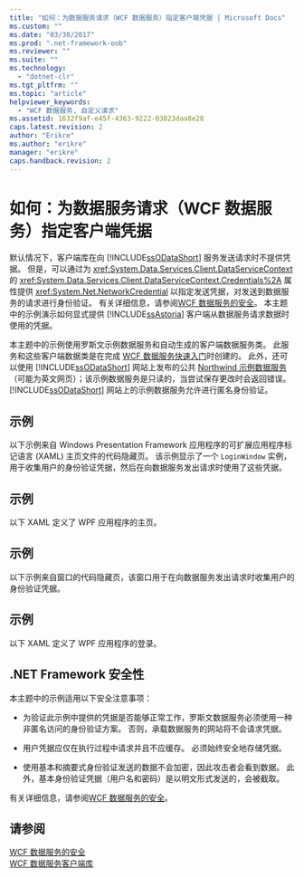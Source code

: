 ```yaml
---
title: "如何：为数据服务请求（WCF 数据服务）指定客户端凭据 | Microsoft Docs"
ms.custom: ""
ms.date: "03/30/2017"
ms.prod: ".net-framework-oob"
ms.reviewer: ""
ms.suite: ""
ms.technology: 
  - "dotnet-clr"
ms.tgt_pltfrm: ""
ms.topic: "article"
helpviewer_keywords: 
  - "WCF 数据服务, 自定义请求"
ms.assetid: 1632f9af-e45f-4363-9222-03823daa8e28
caps.latest.revision: 2
author: "Erikre"
ms.author: "erikre"
manager: "erikre"
caps.handback.revision: 2
---
```

# 如何：为数据服务请求（WCF 数据服务）指定客户端凭据
默认情况下，客户端库在向 [!INCLUDE[ssODataShort](../../../../includes/ssodatashort-md.md)] 服务发送请求时不提供凭据。  但是，可以通过为 <xref:System.Data.Services.Client.DataServiceContext> 的 <xref:System.Data.Services.Client.DataServiceContext.Credentials%2A> 属性提供 <xref:System.Net.NetworkCredential> 以指定发送凭据，对发送到数据服务的请求进行身份验证。  有关详细信息，请参阅[WCF 数据服务的安全](../../../../docs/framework/data/wcf/securing-wcf-data-services.md)。  本主题中的示例演示如何显式提供 [!INCLUDE[ssAstoria](../../../../includes/ssastoria-md.md)] 客户端从数据服务请求数据时使用的凭据。  
  
 本主题中的示例使用罗斯文示例数据服务和自动生成的客户端数据服务类。  此服务和这些客户端数据类是在完成 [WCF 数据服务快速入门](../../../../docs/framework/data/wcf/quickstart-wcf-data-services.md)时创建的。  此外，还可以使用 [!INCLUDE[ssODataShort](../../../../includes/ssodatashort-md.md)] 网站上发布的公共 [Northwind 示例数据服务](http://go.microsoft.com/fwlink/?LinkId=187426)（可能为英文网页）；该示例数据服务是只读的，当尝试保存更改时会返回错误。  [!INCLUDE[ssODataShort](../../../../includes/ssodatashort-md.md)] 网站上的示例数据服务允许进行匿名身份验证。  
  
## 示例  
 以下示例来自 Windows Presentation Framework 应用程序的可扩展应用程序标记语言 \(XAML\) 主页文件的代码隐藏页。  该示例显示了一个 `LoginWindow` 实例，用于收集用户的身份验证凭据，然后在向数据服务发出请求时使用了这些凭据。  
  
  
  
## 示例  
 以下 XAML 定义了 WPF 应用程序的主页。  
  
  
  
## 示例  
 以下示例来自窗口的代码隐藏页，该窗口用于在向数据服务发出请求时收集用户的身份验证凭据。  
  
  
  
## 示例  
 以下 XAML 定义了 WPF 应用程序的登录。  
  
  
  
## .NET Framework 安全性  
 本主题中的示例适用以下安全注意事项：  
  
-   为验证此示例中提供的凭据是否能够正常工作，罗斯文数据服务必须使用一种非匿名访问的身份验证方案。  否则，承载数据服务的网站将不会请求凭据。  
  
-   用户凭据应仅在执行过程中请求并且不应缓存。  必须始终安全地存储凭据。  
  
-   使用基本和摘要式身份验证发送的数据不会加密，因此攻击者会看到数据。  此外，基本身份验证凭据（用户名和密码）是以明文形式发送的，会被截取。  
  
 有关详细信息，请参阅[WCF 数据服务的安全](../../../../docs/framework/data/wcf/securing-wcf-data-services.md)。  
  
## 请参阅  
 [WCF 数据服务的安全](../../../../docs/framework/data/wcf/securing-wcf-data-services.md)   
 [WCF 数据服务客户端库](../../../../docs/framework/data/wcf/wcf-data-services-client-library.md)